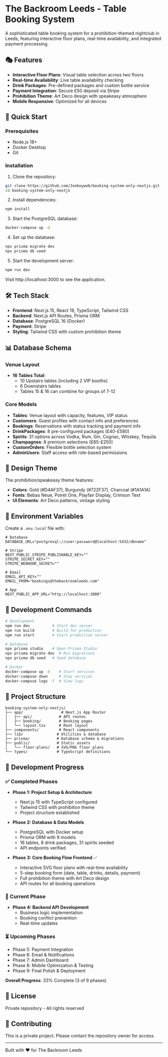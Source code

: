 # The Backroom Leeds - Table Booking System

A sophisticated table booking system for a prohibition-themed nightclub in Leeds, featuring interactive floor plans, real-time availability, and integrated payment processing.

## 🎭 Features

- **Interactive Floor Plans**: Visual table selection across two floors
- **Real-time Availability**: Live table availability checking
- **Drink Packages**: Pre-defined packages and custom bottle service
- **Payment Integration**: Secure £50 deposit via Stripe
- **Prohibition Theme**: Art Deco design with speakeasy atmosphere
- **Mobile Responsive**: Optimized for all devices

## 🚀 Quick Start

### Prerequisites

- Node.js 18+
- Docker Desktop
- Git

### Installation

1. Clone the repository:
```bash
git clone https://github.com/Jonboyweb/booking-system-only-nextjs.git
cd booking-system-only-nextjs
```

2. Install dependencies:
```bash
npm install
```

3. Start the PostgreSQL database:
```bash
docker-compose up -d
```

4. Set up the database:
```bash
npx prisma migrate dev
npx prisma db seed
```

5. Start the development server:
```bash
npm run dev
```

Visit http://localhost:3000 to see the application.

## 🛠 Tech Stack

- **Frontend**: Next.js 15, React 19, TypeScript, Tailwind CSS
- **Backend**: Next.js API Routes, Prisma ORM
- **Database**: PostgreSQL 16 (Docker)
- **Payment**: Stripe
- **Styling**: Tailwind CSS with custom prohibition theme

## 📊 Database Schema

### Venue Layout
- **16 Tables Total**:
  - 10 Upstairs tables (including 2 VIP booths)
  - 6 Downstairs tables
  - Tables 15 & 16 can combine for groups of 7-12

### Core Models
- **Tables**: Venue layout with capacity, features, VIP status
- **Customers**: Guest profiles with contact info and preferences
- **Bookings**: Reservations with status tracking and payment info
- **DrinkPackages**: 8 pre-configured packages (£40-£580)
- **Spirits**: 31 options across Vodka, Rum, Gin, Cognac, Whiskey, Tequila
- **Champagnes**: 8 premium selections (£85-£250)
- **CustomOrders**: Flexible bottle selection system
- **AdminUsers**: Staff access with role-based permissions

## 🎨 Design Theme

The prohibition/speakeasy theme features:
- **Colors**: Gold (#D4AF37), Burgundy (#722F37), Charcoal (#1A1A1A)
- **Fonts**: Bebas Neue, Poiret One, Playfair Display, Crimson Text
- **UI Elements**: Art Deco patterns, vintage styling

## 📝 Environment Variables

Create a `.env.local` file with:

```env
# Database
DATABASE_URL="postgresql://user:password@localhost:5432/dbname"

# Stripe
NEXT_PUBLIC_STRIPE_PUBLISHABLE_KEY=""
STRIPE_SECRET_KEY=""
STRIPE_WEBHOOK_SECRET=""

# Email
EMAIL_API_KEY=""
EMAIL_FROM="bookings@thebackroomleeds.com"

# App
NEXT_PUBLIC_APP_URL="http://localhost:3000"
```

## 🔧 Development Commands

```bash
# Development
npm run dev          # Start dev server
npm run build        # Build for production
npm run start        # Start production server

# Database
npx prisma studio    # Open Prisma Studio
npx prisma migrate dev  # Run migrations
npx prisma db seed   # Seed database

# Docker
docker-compose up -d    # Start services
docker-compose down     # Stop services
docker-compose logs -f  # View logs
```

## 📁 Project Structure

```
booking-system-only-nextjs/
├── app/                 # Next.js App Router
│   ├── api/            # API routes
│   ├── booking/        # Booking pages
│   └── layout.tsx      # Root layout
├── components/         # React components
├── lib/               # Utilities & database
├── prisma/            # Database schema & migrations
├── public/            # Static assets
│   └── floor-plans/   # SVG/PNG floor plans
└── types/             # TypeScript definitions
```

## 🚧 Development Progress

### ✅ Completed Phases
- **Phase 1: Project Setup & Architecture**
  - Next.js 15 with TypeScript configured
  - Tailwind CSS with prohibition theme
  - Project structure established
  
- **Phase 2: Database & Data Models** 
  - PostgreSQL with Docker setup
  - Prisma ORM with 9 models
  - 16 tables, 8 drink packages, 31 spirits seeded
  - API endpoints verified

- **Phase 3: Core Booking Flow Frontend** ✅
  - Interactive SVG floor plans with real-time availability
  - 5-step booking form (date, table, drinks, details, payment)
  - Full prohibition theme with Art Deco design
  - API routes for all booking operations

### 🚧 Current Phase
- **Phase 4: Backend API Development**
  - Business logic implementation
  - Booking conflict prevention
  - Real-time updates

### ⏳ Upcoming Phases
- Phase 5: Payment Integration
- Phase 6: Email & Notifications
- Phase 7: Admin Dashboard
- Phase 8: Mobile Optimization & Testing
- Phase 9: Final Polish & Deployment

**Overall Progress**: 33% Complete (3 of 9 phases)

## 📄 License

Private repository - All rights reserved

## 🤝 Contributing

This is a private project. Please contact the repository owner for access.

---

Built with ❤️ for The Backroom Leeds